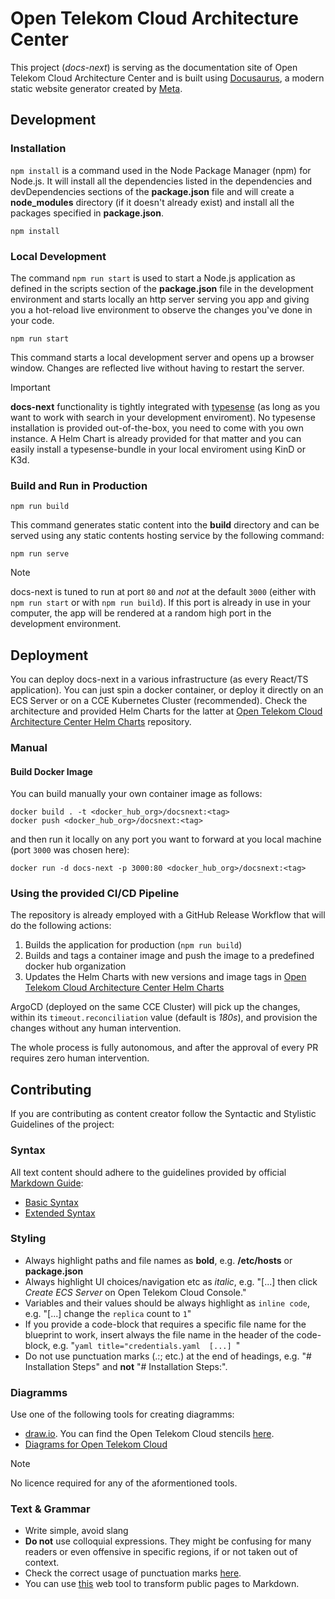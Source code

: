 # Open Telekom Cloud Architecture Center 

This project (*docs-next*) is serving as the documentation site of Open Telekom Cloud Architecture Center and is built using [Docusaurus](https://docusaurus.io/), a modern static website generator created by [Meta](https://opensource.fb.com/).


## Development

### Installation

`npm install` is a command used in the Node Package Manager (npm) for Node.js. It will install all the dependencies listed in the dependencies and devDependencies sections of the **package.json** file and  will create a **node_modules** directory (if it doesn't already exist) and install all the packages specified in **package.json**.

```
npm install
```

### Local Development

The command `npm run start` is used to start a Node.js application as defined in the scripts section of the **package.json** file in the development environment and starts locally an http server serving you app and giving you a hot-reload live environment to observe the changes you've done in your code.

```
npm run start
```

This command starts a local development server and opens up a browser window. Changes are reflected live without having to restart the server.

> [!IMPORTANT]
> **docs-next** functionality is tightly integrated with [typesense](https://typesense.org/) (as long as you want to work with search in your development enviroment). 
> No typesense installation is provided out-of-the-box, you need to come with you own instance. A Helm Chart is already provided for that matter and you can easily 
> install a typesense-bundle in your local enviroment using KinD or K3d.

### Build and Run in Production

```
npm run build
```

This command generates static content into the **build** directory and can be served using any static contents hosting service by the following command:

```
npm run serve
```

> [!NOTE]
> docs-next is tuned to run at port `80` and *not* at the default `3000` (either with `npm run start` or with `npm run build`). If this port
> is already in use in your computer, the app will be rendered at a random high port in the development environment.

## Deployment

You can deploy docs-next in a various infrastructure (as every React/TS application). You can just spin a docker container, or deploy it directly on
an ECS Server or on a CCE Kubernetes Cluster (recommended). Check the architecture and provided Helm Charts for the latter at [Open Telekom Cloud Architecture Center Helm Charts](https://github.com/akyriako/docs-next-charts) repository.

### Manual

#### Build Docker Image

You can build manually your own container image as follows:

```shell
docker build . -t <docker_hub_org>/docsnext:<tag>
docker push <docker_hub_org>/docsnext:<tag>
```

and then run it locally on any port you want to forward at you local machine (port `3000` was chosen here):

```shell
docker run -d docs-next -p 3000:80 <docker_hub_org>/docsnext:<tag>
```

### Using the provided CI/CD Pipeline

The repository is already employed with a GitHub Release Workflow that will do the following actions:

1. Builds the application for production (`npm run build`)
2. Builds and tags a container image and push the image to a predefined docker hub organization
3. Updates the Helm Charts with new versions and image tags in [Open Telekom Cloud Architecture Center Helm Charts](https://github.com/akyriako/docs-next-charts)
   
ArgoCD (deployed on the same CCE Cluster) will pick up the changes, within its `timeout.reconciliation` value (default is *180s*), and provision
the changes without any human intervention.

The whole process is fully autonomous, and after the approval of every PR requires zero human intervention. 

## Contributing 

If you are contributing as content creator follow the Syntactic and Stylistic Guidelines of the project:

### Syntax

All text content should adhere to the guidelines provided by official [Markdown Guide](https://www.markdownguide.org/):

* [Basic Syntax](https://www.markdownguide.org/basic-syntax/)
* [Extended Syntax](https://www.markdownguide.org/extended-syntax/)

### Styling 

* Always highlight paths and file names as **bold**, e.g. **/etc/hosts** or **package.json**
* Always highlight UI choices/navigation etc as *italic*, e.g. "[...] then click *Create ECS Server* on Open Telekom Cloud Console."
* Variables and their values should be always highlight as `inline code`, e.g. "[...] change the `replica` count to `1`"
* If you provide a code-block that requires a specific file name for the blueprint to work, insert always the file name in the header of the code-block, e.g. "```yaml title="credentials.yaml  [...] ```"
* Do not use punctuation marks (.:; etc.) at the end of headings, e.g. "# Installation Steps" and **not** "# Installation Steps:". 
  
### Diagramms

Use one of the following tools for creating diagramms:

* [draw.io](https://www.drawio.com/). You can find the Open Telekom Cloud stencils [here](https://www.t-systems.com).
* [Diagrams for Open Telekom Cloud](https://github.com/akyriako/diagrams)

> [!NOTE]
> No licence required for any of the aformentioned tools.

### Text & Grammar

* Write simple, avoid slang
* **Do not** use colloquial expressions. They might be confusing for many readers or even offensive in specific regions, if or not taken out of context.
* Check the correct usage of punctuation marks [here](https://www.grammarly.com/punctuation).
* You can use [this](https://urltomarkdown.com/) web tool to transform public pages to Markdown. 